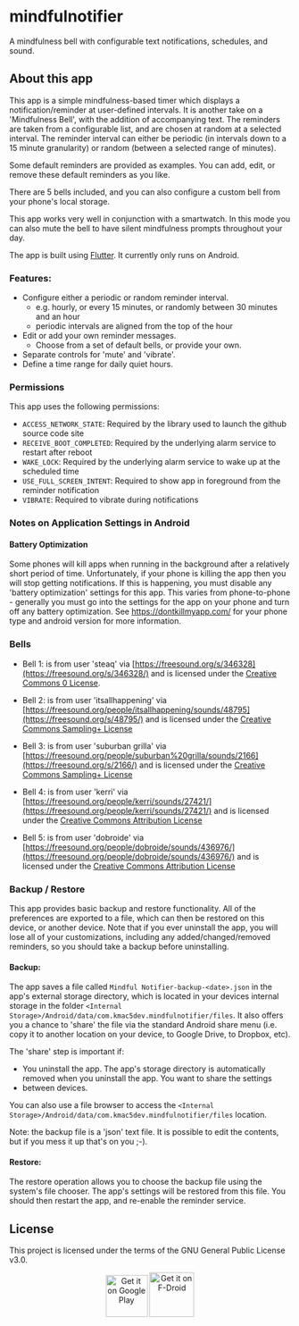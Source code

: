 # mindfulnotifier

A mindfulness bell with configurable text notifications, schedules, and sound.

## About this app

This app is a simple mindfulness-based timer which displays a notification/reminder at user-defined intervals. It is another take on a
'Mindfulness Bell', with the addition of accompanying text.  The reminders are taken from a configurable list, and are chosen at random at a
selected interval. The reminder interval can either be periodic (in intervals down to a 15 minute granularity) or random (between a selected
range of minutes).

Some default reminders are provided as examples. You can add, edit, or remove these default reminders as you like.

There are 5 bells included, and you can also configure a custom bell from your phone's local storage.

This app works very well in conjunction with a smartwatch. In this mode you can also mute the bell to have silent mindfulness prompts
throughout your day.

The app is built using [Flutter](https://flutter.dev/).  It currently only runs on Android.


### Features:

- Configure either a periodic or random reminder interval.
    - e.g. hourly, or every 15 minutes, or randomly between 30 minutes and an hour
    - periodic intervals are aligned from the top of the hour
- Edit or add your own reminder messages.
    - Choose from a set of default bells, or provide your own.
- Separate controls for 'mute' and 'vibrate'.
- Define a time range for daily quiet hours.

### Permissions

This app uses the following permissions:

- `ACCESS_NETWORK_STATE`: Required by the library used to launch the github source code site
- `RECEIVE_BOOT_COMPLETED`: Required by the underlying alarm service to restart after reboot
- `WAKE_LOCK`: Required by the underlying alarm service to wake up at the scheduled time
- `USE_FULL_SCREEN_INTENT`: Required to show app in foreground from the reminder notification
- `VIBRATE`: Required to vibrate during notifications


### Notes on Application Settings in Android

#### Battery Optimization

Some phones will kill apps when running in the background after a relatively short period of time.  Unfortunately, if your phone is killing
the app then you will stop getting notifications.  If this is happening, you must disable any 'battery optimization' settings for this app.
This varies from phone-to-phone - generally you must go into the settings for the app on your phone and turn off any battery optimization.
See https://dontkillmyapp.com/ for your phone type and android version for more information.


### Bells

- Bell 1: is from user 'steaq' via [https://freesound.org/s/346328](https://freesound.org/s/346328/) and is licensed under the [Creative Commons 0 License][CC0].

- Bell 2: is from user 'itsallhappening' via [https://freesound.org/people/itsallhappening/sounds/48795](https://freesound.org/s/48795/) and is licensed under the [Creative Commons Sampling+ License][CCS]

- Bell 3: is from user 'suburban grilla' via [https://freesound.org/people/suburban%20grilla/sounds/2166](https://freesound.org/s/2166/) and is licensed under the [Creative Commons Sampling+ License][CCS]

- Bell 4: is from user 'kerri' via [https://freesound.org/people/kerri/sounds/27421/](https://freesound.org/people/kerri/sounds/27421/) and is licensed under the [Creative Commons Attribution License][CCA]

- Bell 5: is from user 'dobroide' via [https://freesound.org/people/dobroide/sounds/436976/](https://freesound.org/people/dobroide/sounds/436976/) and is licensed under the [Creative Commons Attribution License][CCA]

[CC0]: http://creativecommons.org/publicdomain/zero/1.0/   "Creative Commons 0 License"
[CCS]: http://creativecommons.org/licenses/sampling+/1.0/  "Creative Commons Sampling+ License"
[CCA]: https://creativecommons.org/licenses/by/3.0/        "Creative Commons Attribution License"


### Backup / Restore

This app provides basic backup and restore functionality. All of the preferences are exported to a file, which can then be restored on this
device, or another device. Note that if you ever uninstall the app, you will lose all of your customizations, including any
added/changed/removed reminders, so you should take a backup before uninstalling.

#### Backup:

The app saves a file called `Mindful Notifier-backup-<date>.json` in the app's external storage directory, which is located in your devices
internal storage in the folder `<Internal Storage>/Android/data/com.kmac5dev.mindfulnotifier/files`.  It also offers you a chance to 'share'
the file via the standard Android share menu (i.e. copy it to another location on your device, to Google Drive, to Dropbox, etc).

The 'share' step is important if:
- You uninstall the app. The app's storage directory is automatically removed when you uninstall the app.  You want to share the settings
- between devices.

You can also use a file browser to access the `<Internal Storage>/Android/data/com.kmac5dev.mindfulnotifier/files` location.

Note: the backup file is a 'json' text file. It is possible to edit the contents, but if you mess it up that's on you ;-).

#### Restore:

The restore operation allows you to choose the backup file using the system's file chooser. The app's settings will be restored from this
file. You should then restart the app, and re-enable the reminder service.


## License

This project is licensed under the terms of the GNU General Public License v3.0.

<p align="center">
  <a href="https://play.google.com/store/apps/details?id=com.kmac5dev.mindfulnotifier"><img alt="Get it on Google Play" src="https://play.google.com/intl/en_us/badges/images/apps/en-play-badge-border.png" height="75px"/></a>
  <a href="https://f-droid.org/en/packages/com.kmac5dev.mindfulnotifier"><img alt="Get it on F-Droid" src="https://fdroid.gitlab.io/artwork/badge/get-it-on.png" height="80"/></a>
</p>
